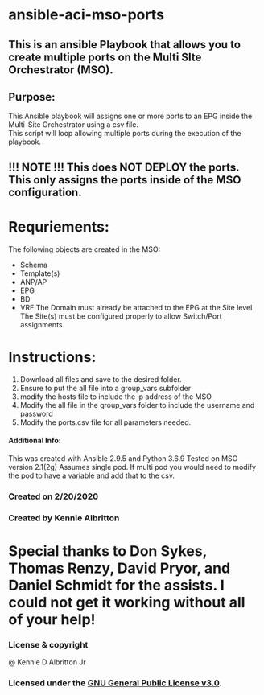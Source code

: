 # ansible-aci-mso-ports

## This is an ansible Playbook that allows you to create multiple ports on the Multi SIte Orchestrator (MSO).

## Purpose:
  This Ansible playbook will assigns one or more ports to an EPG inside the 
  Multi-Site Orchestrator using a csv file.  
  This script will loop allowing multiple ports during the execution
  of the playbook.  

##  !!! NOTE !!! This does NOT DEPLOY the ports.  This only assigns the ports inside of the MSO configuration.  

# Requriements: 
 The following objects are created in the MSO:
 - Schema
 - Template(s)
 - ANP/AP
 - EPG
 - BD
 - VRF
 The Domain must already be attached to the EPG at the Site level 
 The Site(s) must be configured properly to allow Switch/Port
 assignments.

# Instructions:
 1. Download all files and save to the desired folder. 
 2. Ensure to put the all file into a group_vars subfolder
 3. modify the hosts file to include the ip address of the MSO
 4. Modify the all file in the group_vars folder to include the 
    username and password
 5. Modify the ports.csv file for all parameters needed.
 
 #### Additional Info:
 This was created with Ansible 2.9.5 and Python 3.6.9
 Tested on MSO version 2.1(2g)
 Assumes single pod.  If multi pod you would need to modify
 the pod to have a variable and add that to the csv.

### Created on 2/20/2020
### Created by Kennie Albritton

# Special thanks to Don Sykes, Thomas Renzy, David Pryor, and Daniel Schmidt for  the assists.  I could not get it working without all of your help!

### License & copyright
@ Kennie D Albritton Jr

### Licensed under the [GNU General Public License v3.0](LICENSE).
